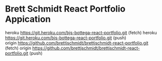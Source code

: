 # Brett Schmidt React Portfolio Appication



heroku  https://git.heroku.com/bjs-bottega-react-portfolio.git (fetch)
heroku  https://git.heroku.com/bjs-bottega-react-portfolio.git (push)       
origin  https://github.com/brettjschmidt/brettjschmidt-react-portfolio.git (fetch)
origin  https://github.com/brettjschmidt/brettjschmidt-react-portfolio.git (push)